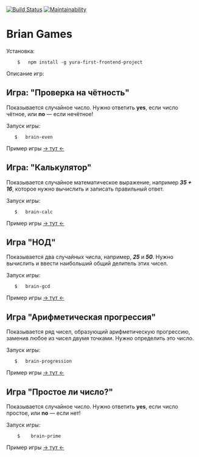 
[![Build Status](https://travis-ci.org/Foppp/frontend-project-lvl1.svg?branch=master)](https://travis-ci.org/Foppp/frontend-project-lvl1)  [![Maintainability](https://api.codeclimate.com/v1/badges/26daa182e6183294e7fb/maintainability)](https://codeclimate.com/github/Foppp/frontend-project-lvl1/maintainability)


# Brian Games

Установка: 

```
    $   npm install -g yura-first-frontend-project                   
```

Описание игр:

## Игра: "Проверка на чётность"

Показывается случайное число. Нужно ответить **yes**, если число чётное, или **no** — если нечётное!

Запуск игры:

```
   $   brain-even                                                           
```

Пример игры [-> тут <-](https://asciinema.org/a/GcTIrEcMOMpIdkJVZPDybfvsi)

## Игра: "Калькулятор"

Показывается случайное математическое выражение, например ***35 + 16***, которое нужно вычислить и записать правильный ответ.

Запуск игры:

```
   $   brain-calc                                                          
```

Пример игры [-> тут <-](https://asciinema.org/a/3vuSsEdbQHTPA8dfjk7a9qR4C)

## Игра "НОД"

Показывается два случайных числа, например, ***25*** и ***50***. Нужно вычислить и ввести наибольший общий делитель этих чисел.

Запуск игры:

```
   $   brain-gcd                                                           
```

Пример игры [-> тут <-](https://asciinema.org/a/IEWneXEjuDaGSkcdJebhsShxf)


## Игра "Арифметическая прогрессия"

Показывается ряд чисел, образующий арифметическую прогрессию, заменив любое из чисел двумя точками. Нужно определить это число.

Запуск игры:

```
   $   brain-progression                                                      
```

Пример игры [-> тут <-](https://asciinema.org/a/5bHWm1GDS1oNXFMGug7yHExQ5)

## Игра "Простое ли число?"

Показывается случайное число. Нужно ответить **yes**, если число простое, или **no** — если нет!

Запуск игры:

```
    $    brain-prime                                                      
```

Пример игры [-> тут <-](https://asciinema.org/a/KqEWyUlAOrDeRTQSfqmoWk59R)
